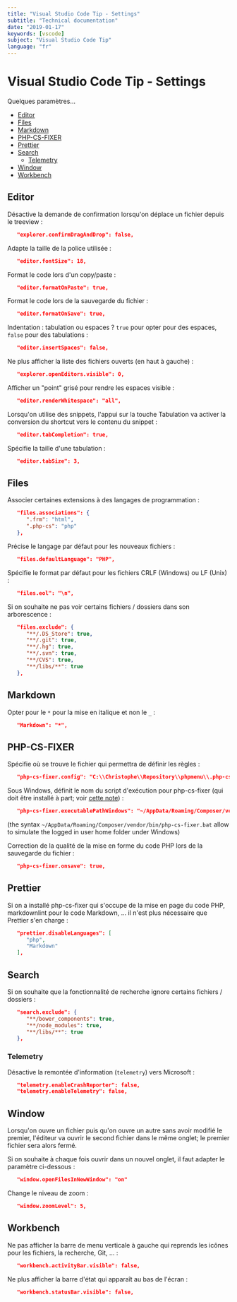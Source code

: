 ```yaml
---
title: "Visual Studio Code Tip - Settings"
subtitle: "Technical documentation"
date: "2019-01-17"
keywords: [vscode]
subject: "Visual Studio Code Tip"
language: "fr"
---
```

# Visual Studio Code Tip - Settings

Quelques paramètres...

* [Editor](#editor)
* [Files](#files)
* [Markdown](#markdown)
* [PHP-CS-FIXER](#php-cs-fixer)
* [Prettier](#prettier)
* [Search](#search)
  * [Telemetry](#telemetry)
* [Window](#window)
* [Workbench](#workbench)

## Editor

Désactive la demande de confirmation lorsqu'on déplace un fichier depuis le treeview :

```json
   "explorer.confirmDragAndDrop": false,
```

Adapte la taille de la police utilisée :

```json
   "editor.fontSize": 18,
```

Format le code lors d'un copy/paste :

```json
   "editor.formatOnPaste": true,
```

Format le code lors de la sauvegarde du fichier :

```json
   "editor.formatOnSave": true,
```

Indentation : tabulation ou espaces ? `true` pour opter pour des espaces, `false` pour des tabulations :

```json
   "editor.insertSpaces": false,
```

Ne plus afficher la liste des fichiers ouverts (en haut à gauche) :

```json
   "explorer.openEditors.visible": 0,
```

Afficher un "point" grisé pour rendre les espaces visible :

```json
   "editor.renderWhitespace": "all",
```

Lorsqu'on utilise des snippets, l'appui sur la touche Tabulation va activer la conversion du shortcut vers le contenu du snippet :

```json
   "editor.tabCompletion": true,
```

Spécifie la taille d'une tabulation :

```json
   "editor.tabSize": 3,
```

## Files

Associer certaines extensions à des langages de programmation :

```json
   "files.associations": {
      ".frm": "html",
      ".php-cs": "php"
   },
```

Précise le langage par défaut pour les nouveaux fichiers :

```json
   "files.defaultLanguage": "PHP",
```

Spécifie le format par défaut pour les fichiers CRLF (Windows) ou LF (Unix) :

```json
   "files.eol": "\n",
```

Si on souhaite ne pas voir certains fichiers / dossiers dans son arborescence :

```json
   "files.exclude": {
      "**/.DS_Store": true,
      "**/.git": true,
      "**/.hg": true,
      "**/.svn": true,
      "**/CVS": true,
      "**/libs/**": true
   },
```

## Markdown

Opter pour le `*` pour la mise en italique et non le `_` :

```json
   "Markdown": "*",
```

## PHP-CS-FIXER

Spécifie où se trouve le fichier qui permettra de définir les règles :

```json
   "php-cs-fixer.config": "C:\\Christophe\\Repository\\phpmenu\\.php-cs",
```

Sous Windows, définit le nom du script d'exécution pour php-cs-fixer (qui doit être installé à part; voir [cette note](http://localhost:8080/notes/docs/Development/Web/Visual%20Studio%20Code/php-cs-fixer.html)) :

```json
   "php-cs-fixer.executablePathWindows": "~/AppData/Roaming/Composer/vendor/bin/php-cs-fixer.bat",
```

(the syntax `~/AppData/Roaming/Composer/vendor/bin/php-cs-fixer.bat` allow to simulate the logged in user home folder under Windows)

Correction de la qualité de la mise en forme du code PHP lors de la sauvegarde du fichier :

```json
   "php-cs-fixer.onsave": true,
```

## Prettier

Si on a installé php-cs-fixer qui s'occupe de la mise en page du code PHP, markdownlint pour le code Markdown, ... il n'est plus nécessaire que Prettier s'en charge :

```json
   "prettier.disableLanguages": [
      "php",
      "Markdown"
   ],
```

## Search

Si on souhaite que la fonctionnalité de recherche ignore certains fichiers / dossiers :

```json
   "search.exclude": {
      "**/bower_components": true,
      "**/node_modules": true,
      "**/libs/**": true
   },
```

### Telemetry

Désactive la remontée d'information (`telemetry`) vers Microsoft :

```json
   "telemetry.enableCrashReporter": false,
   "telemetry.enableTelemetry": false,
```

## Window

Lorsqu'on ouvre un fichier puis qu'on ouvre un autre sans avoir modifié le premier, l'éditeur va ouvrir le second fichier dans le même onglet; le premier fichier sera alors fermé.

Si on souhaite à chaque fois ouvrir dans un nouvel onglet, il faut adapter le paramètre ci-dessous :

```json
   "window.openFilesInNewWindow": "on"
```

Change le niveau de zoom :

```json
   "window.zoomLevel": 5,
```

## Workbench

Ne pas afficher la barre de menu verticale à gauche qui reprends les icônes pour les fichiers, la recherche, Git, ... :

```json
   "workbench.activityBar.visible": false,
```

Ne plus afficher la barre d'état qui apparaît au bas de l'écran :

```json
   "workbench.statusBar.visible": false,
```
